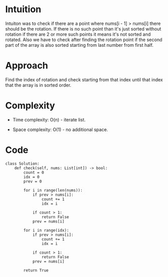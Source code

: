 # Intuition
Intuiton was to check if there are a point where nums[i - 1] > nums[i] there should be the rotation. If there is no such point than it's just sorted without rotation if there are 2 or more such points it means it's not sorted and rotated. Also we have to check after finding the rotation point if the second part of the array is also sorted starting from last number from first half.
# Approach
Find the index of rotation and check starting from that index until that index that the array is in sorted order.

# Complexity
- Time complexity:
O(n) - iterate list.

- Space complexity:
O(1) - no additional space.
<!-- Add your space complexity here, e.g. $$O(n)$$ -->

# Code
```python3 []
class Solution:
    def check(self, nums: List[int]) -> bool:
        count = 0
        idx = 0
        prev = 0

        for i in range(len(nums)):
            if prev > nums[i]:
                count += 1
                idx = i

            if count > 1:
                return False
            prev = nums[i]

        for i in range(idx):
            if prev > nums[i]:
                count += 1
                idx = i

            if count > 1:
                return False
            prev = nums[i]

        return True

```
